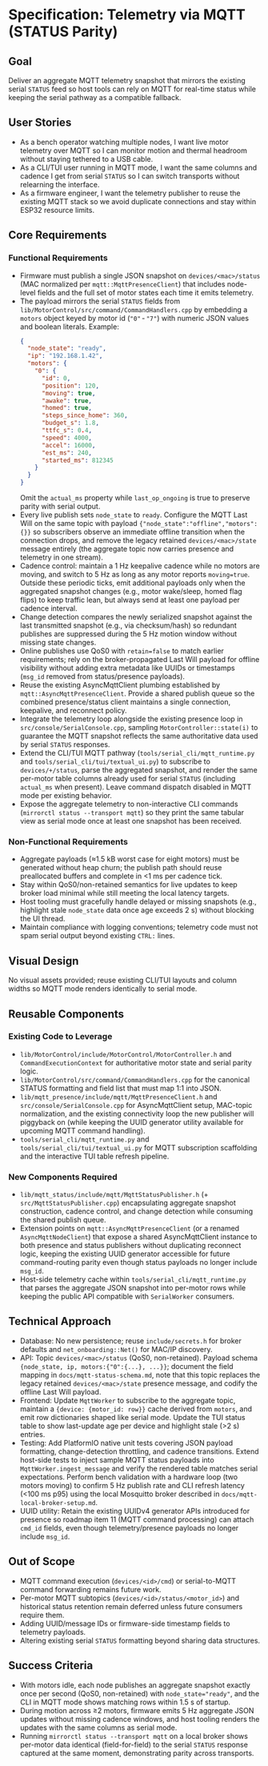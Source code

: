 # Specification: Telemetry via MQTT (STATUS Parity)

## Goal
Deliver an aggregate MQTT telemetry snapshot that mirrors the existing serial `STATUS` feed so host tools can rely on MQTT for real-time status while keeping the serial pathway as a compatible fallback.

## User Stories
- As a bench operator watching multiple nodes, I want live motor telemetry over MQTT so I can monitor motion and thermal headroom without staying tethered to a USB cable.
- As a CLI/TUI user running in MQTT mode, I want the same columns and cadence I get from serial `STATUS` so I can switch transports without relearning the interface.
- As a firmware engineer, I want the telemetry publisher to reuse the existing MQTT stack so we avoid duplicate connections and stay within ESP32 resource limits.

## Core Requirements
### Functional Requirements
- Firmware must publish a single JSON snapshot on `devices/<mac>/status` (MAC normalized per `mqtt::MqttPresenceClient`) that includes node-level fields and the full set of motor states each time it emits telemetry.
- The payload mirrors the serial `STATUS` fields from `lib/MotorControl/src/command/CommandHandlers.cpp` by embedding a `motors` object keyed by motor id (`"0"` - `"7"`) with numeric JSON values and boolean literals. Example:
  ```json
  {
    "node_state": "ready",
    "ip": "192.168.1.42",
    "motors": {
      "0": {
        "id": 0,
        "position": 120,
        "moving": true,
        "awake": true,
        "homed": true,
        "steps_since_home": 360,
        "budget_s": 1.8,
        "ttfc_s": 0.4,
        "speed": 4000,
        "accel": 16000,
        "est_ms": 240,
        "started_ms": 812345
      }
    }
  }
  ```
  Omit the `actual_ms` property while `last_op_ongoing` is true to preserve parity with serial output.
- Every live publish sets `node_state` to `ready`. Configure the MQTT Last Will on the same topic with payload `{"node_state":"offline","motors":{}}` so subscribers observe an immediate offline transition when the connection drops, and remove the legacy retained `devices/<mac>/state` message entirely (the aggregate topic now carries presence and telemetry in one stream).
- Cadence control: maintain a 1 Hz keepalive cadence while no motors are moving, and switch to 5 Hz as long as any motor reports `moving=true`. Outside these periodic ticks, emit additional payloads only when the aggregated snapshot changes (e.g., motor wake/sleep, homed flag flips) to keep traffic lean, but always send at least one payload per cadence interval.
- Change detection compares the newly serialized snapshot against the last transmitted snapshot (e.g., via checksum/hash) so redundant publishes are suppressed during the 5 Hz motion window without missing state changes.
- Online publishes use QoS0 with `retain=false` to match earlier requirements; rely on the broker-propagated Last Will payload for offline visibility without adding extra metadata like UUIDs or timestamps (`msg_id` removed from status/presence payloads).
- Reuse the existing AsyncMqttClient plumbing established by `mqtt::AsyncMqttPresenceClient`. Provide a shared publish queue so the combined presence/status client maintains a single connection, keepalive, and reconnect policy.
- Integrate the telemetry loop alongside the existing presence loop in `src/console/SerialConsole.cpp`, sampling `MotorController::state(i)` to guarantee the MQTT snapshot reflects the same authoritative data used by serial `STATUS` responses.
- Extend the CLI/TUI MQTT pathway (`tools/serial_cli/mqtt_runtime.py` and `tools/serial_cli/tui/textual_ui.py`) to subscribe to `devices/+/status`, parse the aggregated snapshot, and render the same per-motor table columns already used for serial `STATUS` (including `actual_ms` when present). Leave command dispatch disabled in MQTT mode per existing behavior.
- Expose the aggregate telemetry to non-interactive CLI commands (`mirrorctl status --transport mqtt`) so they print the same tabular view as serial mode once at least one snapshot has been received.

### Non-Functional Requirements
- Aggregate payloads (≈1.5 kB worst case for eight motors) must be generated without heap churn; the publish path should reuse preallocated buffers and complete in <1 ms per cadence tick.
- Stay within QoS0/non-retained semantics for live updates to keep broker load minimal while still meeting the local latency targets.
- Host tooling must gracefully handle delayed or missing snapshots (e.g., highlight stale `node_state` data once age exceeds 2 s) without blocking the UI thread.
- Maintain compliance with logging conventions; telemetry code must not spam serial output beyond existing `CTRL:` lines.

## Visual Design
No visual assets provided; reuse existing CLI/TUI layouts and column widths so MQTT mode renders identically to serial mode.

## Reusable Components
### Existing Code to Leverage
- `lib/MotorControl/include/MotorControl/MotorController.h` and `CommandExecutionContext` for authoritative motor state and serial parity logic.
- `lib/MotorControl/src/command/CommandHandlers.cpp` for the canonical STATUS formatting and field list that must map 1:1 into JSON.
- `lib/mqtt_presence/include/mqtt/MqttPresenceClient.h` and `src/console/SerialConsole.cpp` for AsyncMqttClient setup, MAC-topic normalization, and the existing connectivity loop the new publisher will piggyback on (while keeping the UUID generator utility available for upcoming MQTT command handling).
- `tools/serial_cli/mqtt_runtime.py` and `tools/serial_cli/tui/textual_ui.py` for MQTT subscription scaffolding and the interactive TUI table refresh pipeline.

### New Components Required
- `lib/mqtt_status/include/mqtt/MqttStatusPublisher.h` (+ `src/MqttStatusPublisher.cpp`) encapsulating aggregate snapshot construction, cadence control, and change detection while consuming the shared publish queue.
- Extension points on `mqtt::AsyncMqttPresenceClient` (or a renamed `AsyncMqttNodeClient`) that expose a shared AsyncMqttClient instance to both presence and status publishers without duplicating reconnect logic, keeping the existing UUID generator accessible for future command-routing parity even though status payloads no longer include `msg_id`.
- Host-side telemetry cache within `tools/serial_cli/mqtt_runtime.py` that parses the aggregate JSON snapshot into per-motor rows while keeping the public API compatible with `SerialWorker` consumers.

## Technical Approach
- Database: No new persistence; reuse `include/secrets.h` for broker defaults and `net_onboarding::Net()` for MAC/IP discovery.
- API: Topic `devices/<mac>/status` (QoS0, non-retained). Payload schema `{node_state, ip, motors:{"0":{...}, ...}}`; document the field mapping in `docs/mqtt-status-schema.md`, note that this topic replaces the legacy retained `devices/<mac>/state` presence message, and codify the offline Last Will payload.
- Frontend: Update `MqttWorker` to subscribe to the aggregate topic, maintain a `{device: {motor_id: row}}` cache derived from `motors`, and emit row dictionaries shaped like serial mode. Update the TUI status table to show last-update age per device and highlight stale (>2 s) entries.
- Testing: Add PlatformIO native unit tests covering JSON payload formatting, change-detection throttling, and cadence transitions. Extend host-side tests to inject sample MQTT status payloads into `MqttWorker.ingest_message` and verify the rendered table matches serial expectations. Perform bench validation with a hardware loop (two motors moving) to confirm 5 Hz publish rate and CLI refresh latency (<100 ms p95) using the local Mosquitto broker described in `docs/mqtt-local-broker-setup.md`.
- UUID utility: Retain the existing UUIDv4 generator APIs introduced for presence so roadmap item 11 (MQTT command processing) can attach `cmd_id` fields, even though telemetry/presence payloads no longer include `msg_id`.

## Out of Scope
- MQTT command execution (`devices/<id>/cmd`) or serial-to-MQTT command forwarding remains future work.
- Per-motor MQTT subtopics (`devices/<id>/status/<motor_id>`) and historical status retention remain deferred unless future consumers require them.
- Adding UUID/message IDs or firmware-side timestamp fields to telemetry payloads.
- Altering existing serial `STATUS` formatting beyond sharing data structures.

## Success Criteria
- With motors idle, each node publishes an aggregate snapshot exactly once per second (QoS0, non-retained) with `node_state="ready"`, and the CLI in MQTT mode shows matching rows within 1.5 s of startup.
- During motion across ≥2 motors, firmware emits 5 Hz aggregate JSON updates without missing cadence windows, and host tooling renders the updates with the same columns as serial mode.
- Running `mirrorctl status --transport mqtt` on a local broker shows per-motor data identical (field-for-field) to the serial `STATUS` response captured at the same moment, demonstrating parity across transports.
